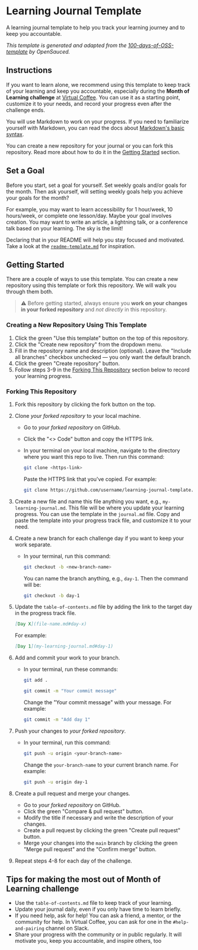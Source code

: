 # Learning Journal Template

A learning journal template to help you track your learning journey and to keep you accountable.

_This template is generated and adapted from the [100-days-of-OSS-template](https://github.com/open-sauced/100-days-of-oss-template) by OpenSauced._

## Instructions

If you want to learn alone, we recommend using this template to keep track of your learning and keep you accountable, especially during the **Month of Learning challenge** at [Virtual Coffee](https://virtualcoffee.io/). You can use it as a starting point, customize it to your needs, and record your progress even after the challenge ends.

You will use Markdown to work on your progress. If you need to familiarize yourself with Markdown, you can read the docs about [Markdown's basic syntax](https://www.markdownguide.org/basic-syntax/).

You can create a new repository for your journal or you can fork this repository. Read more about how to do it in the [Getting Started](#getting-started) section.

## Set a Goal

Before you start, set a goal for yourself. Set weekly goals and/or goals for the month. Then ask yourself, will setting weekly goals help you achieve your goals for the month?

For example, you may want to learn accessibility for 1 hour/week, 10 hours/week, or complete one lesson/day. Maybe your goal involves creation. You may want to write an article, a lightning talk, or a conference talk based on your learning. The sky is the limit!

Declaring that in your README will help you stay focused and motivated. Take a look at the [`readme-template.md`]() for inspiration.

## Getting Started

There are a couple of ways to use this template. You can create a new repository using this template or fork this repository. We will walk you through them both.

> ⚠️ Before getting started, always ensure you **work on your changes in your forked repository** and _not directly_ in this repository.

### Creating a New Repository Using This Template

1. Click the green "Use this template" button on the top of this repository.
2. Click the "Create new repository" from the dropdown menu.
3. Fill in the repository name and description (optional). Leave the "Include all branches" checkbox unchecked — you only want the default branch.
4. Click the green "Create repository" button.
5. Follow steps 3-9 in the [Forking This Repository](#forking-this-repository) section below to record your learning progress.

### Forking This Repository

1. Fork this repository by clicking the fork button on the top.
2. Clone _your forked repository_ to your local machine.

   - Go to _your forked repository_ on GitHub.
   - Click the "<> Code" button and copy the HTTPS link.
   - In your terminal on your local machine, navigate to the directory where you want this repo to live. Then run this command:

     ```bash
     git clone <https-link>
     ```

     Paste the HTTPS link that you've copied. For example:

     ```bash
     git clone https://github.com/username/learning-journal-template.git
     ```

3. Create a new file and name this file anything you want, e.g., `my-learning-journal.md`. This file will be where you update your learning progress. You can use the template in the `journal.md` file. Copy and paste the template into your progress track file, and customize it to your need.
4. Create a new branch for each challenge day if you want to keep your work separate.

   - In your terminal, run this command:

     ```bash
     git checkout -b <new-branch-name>
     ```

     You can name the branch anything, e.g., `day-1`. Then the command will be:

     ```bash
     git checkout -b day-1
     ```

5. Update the `table-of-contents.md` file by adding the link to the target day in the progress track file.
   ```markdown
   [Day X](file-name.md#day-x)
   ```
   For example:
   ```markdown
   [Day 1](my-learning-journal.md#day-1)
   ```

6. Add and commit your work to your branch.

   - In your terminal, run these commands:

     ```bash
     git add .

     git commit -m "Your commit message"
     ```

     Change the "Your commit message" with your message. For example:

     ```bash
     git commit -m "Add day 1"
     ```

7. Push your changes to _your forked repository_.

   - In your terminal, run this command:

     ```bash
     git push -u origin <your-branch-name>
     ```

     Change the `your-branch-name` to your current branch name. For example:

     ```bash
     git push -u origin day-1
     ```

8. Create a pull request and merge your changes.
   - Go to _your forked repository_ on GitHub.
   - Click the green "Compare & pull request" button.
   - Modify the title if necessary and write the description of your changes.
   - Create a pull request by clicking the green "Create pull request" button.
   - Merge your changes into the `main` branch by clicking the green "Merge pull request" and the "Confirm merge" button.
9. Repeat steps 4-8 for each day of the challenge.

## Tips for making the most out of Month of Learning challenge

- Use the `table-of-contents.md` file to keep track of your learning.
- Update your journal daily, even if you only have time to learn briefly.
- If you need help, ask for help! You can ask a friend, a mentor, or the community for help. In Virtual Coffee, you can ask for one in the `#help-and-pairing` channel on Slack.
- Share your progress with the community or in public regularly. It will motivate you, keep you accountable, and inspire others, too

